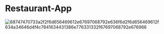 # Restaurant-App

![68747470733a2f2f6d656469612e67697068792e636f6d2f6d656469612f634a34646d4f4c7841634431386e776331332f67697068792e676966](https://user-images.githubusercontent.com/49747840/96526255-60d95580-127d-11eb-8950-b49a99ab2791.gif)
